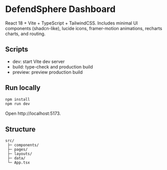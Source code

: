# DefendSphere Dashboard

React 18 + Vite + TypeScript + TailwindCSS. Includes minimal UI components (shadcn-like), lucide icons, framer-motion animations, recharts charts, and routing.

## Scripts

- dev: start Vite dev server
- build: type-check and production build
- preview: preview production build

## Run locally

```bash
npm install
npm run dev
```

Open http://localhost:5173.

## Structure

```
src/
 ├─ components/
 ├─ pages/
 ├─ layouts/
 ├─ data/
 └─ App.tsx
```

